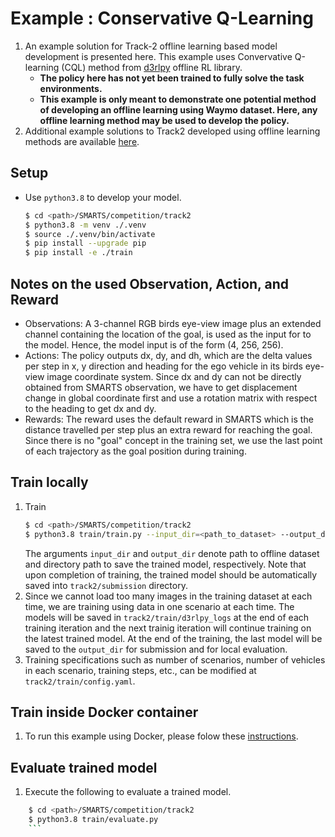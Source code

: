# Example : Conservative Q-Learning
1. An example solution for Track-2 offline learning based model development is presented here. This example uses Convervative Q-learning (CQL) method from [d3rlpy](https://github.com/takuseno/d3rlpy) offline RL library.
    + **The policy here has not yet been trained to fully solve the task environments.**
    + **This example is only meant to demonstrate one potential method of developing an offline learning using Waymo dataset. Here, any offline learning method may be used to develop the policy.**
1. Additional example solutions to Track2 developed using offline learning methods are available [here](https://github.com/smarts-project/smarts-project.rl/tree/master/neurips2022).

## Setup
+ Use `python3.8` to develop your model.
    ```bash
    $ cd <path>/SMARTS/competition/track2
    $ python3.8 -m venv ./.venv
    $ source ./.venv/bin/activate
    $ pip install --upgrade pip
    $ pip install -e ./train
    ```

## Notes on the used Observation, Action, and Reward
+ Observations: A 3-channel RGB birds eye-view image plus an extended channel containing the location of the goal, is used as the input for to the model. Hence, the model input is of the form (4, 256, 256).
+ Actions: The policy outputs dx, dy, and dh, which are the delta values per step in x, y direction and heading for the ego vehicle in its birds eye-view image coordinate system. Since dx and dy can not be directly obtained from SMARTS observation, we have to get displacement change in global coordinate first and use a rotation matrix with respect to the heading to get dx and dy.
+ Rewards: The reward uses the default reward in SMARTS which is the distance travelled per step plus an extra reward for reaching the goal. Since there is no "goal" concept in the training set, we use the last point of each trajectory as the goal position during training. 

## Train locally
1. Train
    ```bash
    $ cd <path>/SMARTS/competition/track2
    $ python3.8 train/train.py --input_dir=<path_to_dataset> --output_dir=<path>/SMARTS/competition/track2/submission/
    ```
    The arguments `input_dir` and `output_dir` denote path to offline dataset and directory path to save the trained model, respectively. Note that upon completion of training, the trained model should be automatically saved into `track2/submission` directory.
1. Since we cannot load too many images in the training dataset at each time, we are training using data in one scenario at each time. The models will be saved in `track2/train/d3rlpy_logs` at the end of each training iteration and the next trainig iteration will continue training on the latest trained model. At the end of the training, the last model will be saved to the `output_dir` for submission and for local evaluation.
1. Training specifications such as number of scenarios, number of vehicles in each scenario, training steps, etc., can be modified at `track2/train/config.yaml`.

## Train inside Docker container
1. To run this example using Docker, please folow these [instructions](../README.md#dockerfile-dockerhub-training-and-evaluation).

## Evaluate trained model
1. Execute the following to evaluate a trained model.
```bash
    $ cd <path>/SMARTS/competition/track2
    $ python3.8 train/evaluate.py
    ```